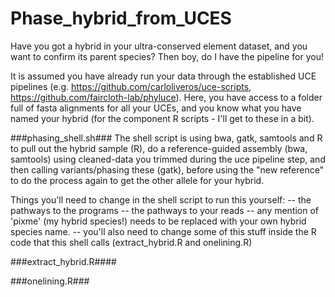 # Phase_hybrid_from_UCES
Have you got a hybrid in your ultra-conserved element dataset, and you want to confirm its parent species? Then boy, do I have the pipeline for you!

It is assumed you have already run your data through the established UCE pipelines (e.g. https://github.com/carloliveros/uce-scripts, https://github.com/faircloth-lab/phyluce). Here, you have access to a folder full of fasta alignments for all your UCEs, and you know what you have named your hybrid (for the component R scripts - I'll get to these in a bit).

###phasing_shell.sh###
The shell script is using bwa, gatk, samtools and R to pull out the hybrid sample (R), do a reference-guided assembly (bwa, samtools) using cleaned-data you trimmed during the uce pipeline step, and then calling variants/phasing these (gatk), before using the "new reference" to do the process again to get the other allele for your hybrid.

Things you'll need to change in the shell script to run this yourself:
\-- the pathways to the programs
\-- the pathways to your reads
\-- any mention of 'pixme' (my hybrid species!) needs to be replaced with your own hybrid species name.
\-- you'll also need to change some of this stuff inside the R code that this shell calls (extract_hybrid.R and onelining.R)

###extract_hybrid.R####


###onelining.R###
